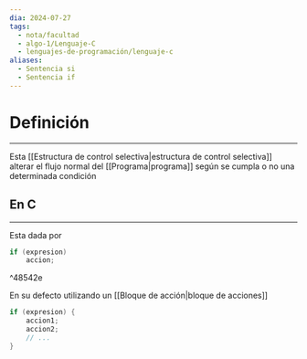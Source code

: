 ```yaml
---
dia: 2024-07-27
tags:
  - nota/facultad
  - algo-1/Lenguaje-C
  - lenguajes-de-programación/lenguaje-c
aliases:
  - Sentencia si
  - Sentencia if
---
```

# Definición
---
Esta [[Estructura de control selectiva|estructura de control selectiva]] alterar el flujo normal del [[Programa|programa]] según se cumpla o no una determinada condición

## En C
---
Esta dada por

```c
if (expresion) 
	accion;
```

^48542e

En su defecto utilizando un [[Bloque de acción|bloque de acciones]] 

```c
if (expresion) {
	accion1;
	accion2;
	// ...
}
```